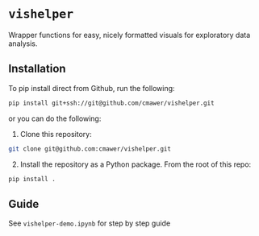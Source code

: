 # `vishelper` 
Wrapper functions for easy, nicely formatted visuals for exploratory data analysis. 


## Installation
To pip install direct from Github, run the following: 

```bash
pip install git+ssh://git@github.com/cmawer/vishelper.git
```
or you can do the following: 

1. Clone this repository: 

  ```bash
  git clone git@github.com:cmawer/vishelper.git
  ``` 

2. Install the repository as a Python package. From the root of this repo: 

  ```bash
  pip install .
  ```

## Guide 
See `vishelper-demo.ipynb` for step by step guide 

